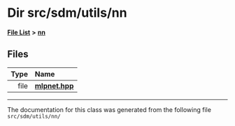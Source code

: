 
<NavBar active_item_id="2"/>

# Dir src/sdm/utils/nn


[**File List**](files.md) **>** [**nn**](dir_a0f8f367ee5fbc480d285e7bffe42674.md)











## Files

| Type | Name |
| ---: | :--- |
| file | [**mlpnet.hpp**](mlpnet_8hpp.md) <br> |


















------------------------------
The documentation for this class was generated from the following file `src/sdm/utils/nn/`
